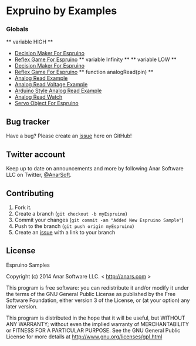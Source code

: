 # Expruino by Examples


### Globals

** variable HIGH **
* [ Decision Maker For Espruino](./00_misc/decision_maker/decision_maker.js)
* [ Reflex Game For Espruino](./00_misc/reflex_game/reflex_game.js)
** variable Infinity **
** variable LOW **
* [ Decision Maker For Espruino](./00_misc/decision_maker/decision_maker.js)
* [ Reflex Game For Espruino](./00_misc/reflex_game/reflex_game.js)
** function analogRead(pin) **
* [ Analog Read Example](./01_basics/analog_read/analog_read.js)
* [Analog Read Voltage Example](./01_basics/analog_read/analog_read_voltage.js)
* [ Arduino Style Analog Read Example](./01_basics/analog_read/arduino_style_analog_read.js)
* [ Analog Read Watch](./analog_read_watch/analog_read_watch.js)
* [Servo Object For Espruino](./servo-object/servo-object.js)

## Bug tracker

Have a bug? Please create an [issue](https://github.com/anars/Espruino/issues) here on GitHub!

## Twitter account

Keep up to date on announcements and more by following Anar Software LLC on Twitter, [@AnarSoft](http://twitter.com/AnarSoft).

## Contributing

1. Fork it.
2. Create a branch (`git checkout -b myEspruino`)
3. Commit your changes (`git commit -am "Added New Espruino Sample"`)
4. Push to the branch (`git push origin myEspruino`)
5. Create an [issue](https://github.com/anars/Espruino/issues) with a link to your branch

## License

Espruino Samples

Copyright (c) 2014 Anar Software LLC. < http://anars.com >

This program is free software: you can redistribute it and/or modify it under the terms of the GNU General Public License as published by the Free Software Foundation, either version 3 of the License, or (at your option) any later version.

This program is distributed in the hope that it will be useful, but WITHOUT ANY WARRANTY; without even the implied warranty of MERCHANTABILITY or FITNESS FOR A PARTICULAR PURPOSE. See the GNU General Public License for more details at http://www.gnu.org/licenses/gpl.html


